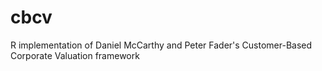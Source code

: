 # cbcv
R implementation of Daniel McCarthy and Peter Fader's Customer-Based Corporate Valuation framework
